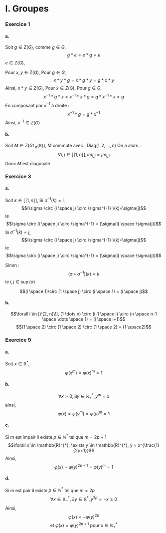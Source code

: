 # I. Groupes
### Exercice 1
#### a.
Soit $g \in Z(G)$, comme $g \in G$, 
$$g * e = e * g = e $$
$e \in Z(G)$, 

Pour $x, y\in Z(G)$, 
Pour $g \in G$, 
$$x * y * g = x * g * y = g * x * y$$
Ainsi, $x*y \in Z(G)$, 
Pour $x \in Z(G)$, 
Pour $g \in G$, 
$$x^{-1} * g * x=x^{-1} * x * g = g * x^{-1} * x =  g$$
En composant par $x^{-1}$ à droite : 
$$x^{-1} * g = g * x^{-1}$$
Ainsi, $x^{-1} \in Z(G)$

#### b.
Soit $M \in Z(GL_{n}(\mathbb{R}))$, $M$ commute avec : $\mathrm{Diag}(1, 2, \dots, n)$ 
On a alors : 
$$\forall i, j \in [\![1, n]\!], im_{i, j} = j m_{i, j}$$
Donc $M$ est diagonale 

### Exercice 3
#### a.
Soit $k \in [\![1, n]\!]$, 
Si $\sigma^{-1}(k) = i$, 
$$(\sigma \circ (i \space j) \circ \sigma^{-1} )(k)=\sigma(j)$$
ie 
$$\sigma \circ (i \space j) \circ \sigma^{-1} = (\sigma(i) \space \sigma(j))$$
Si $\sigma^{-1}(k) = j$, 
$$(\sigma \circ (i \space j) \circ \sigma^{-1} )(k)=\sigma(j)$$
ie 
$$\sigma \circ (i \space j) \circ \sigma^{-1} = (\sigma(i) \space \sigma(j))$$

Sinon :
$$(\sigma \circ \sigma^{-1})(k) = k$$
ie $i, j \in \sup(\sigma)$


$$(i \space 1)\circ (1 \space j) \circ (i \space 1) = (i \space j)$$

#### b.
$$\forall i \in [\![2, n]\!], (1 \dots n) \circ (i-1 \space i) \circ (n \space n-1 \space \dots \space 1) = (i \space i+1)$$
$$(1 \space 2) \circ (1 \space 2) \circ (1 \space 2) = (1 \space2)$$


### Exercice 9
#### a.
Soit $x \in \mathbb{R}^{*}$, 
$$\varphi(x^{m}) = \varphi(x)^{m} = 1$$
#### b.
$$\forall x > 0, \exists y \in \mathbb{R}_{+}^{*}, y^{m} = x$$
ainsi, 
$$\varphi(x) = \varphi(y^{m}) = \varphi(y)^{m} = 1$$

#### c.
Si $m$ est impair il existe $p \in \mathbb{N}^{*}$ tel que $m=2p+1$
$$\forall x \in \mathbb{R}^{*}, \exists y \in \mathbb{R}^{*}, y = x^{\frac{1}{2p+1}}$$
Ainsi, 
$$\varphi(x) = \varphi(y)^{2p+1} = \varphi(y)^{m} = 1$$

#### d.
Si $m$ est pair il existe $p \in \mathbb{N}^{*}$ tel que $m=2p$
$$\forall x \in \mathbb{R}_{-}^{*}, \exists y \in \mathbb{R}^{*}, y^{2p} = -x\geq 0$$
Ainsi, 
$$\varphi(x) = -\varphi(y)^{2p}$$
$$\text{ et }\varphi(x) = \varphi(y)^{2p+1} \text{ pour }x \in \mathbb{R}_{+}^{*}$$
